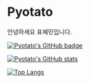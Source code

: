 # Pyotato

안녕하세요 표혜민입니다. 

[![Pyotato's GItHub badge](https://img.shields.io/badge/1st%20%20badge-firstbadge-lavender)](https://github.com/pyotato/github-readme-stats)

[![Pyotato's GitHub stats](https://github-readme-stats.vercel.app/api?username=pyotato)](https://github.com/pyotato/github-readme-stats)
   
[![Top Langs](https://github-readme-stats.vercel.app/api/top-langs/?username=anuraghazra)](https://github.com/anuraghazra/github-readme-stats)